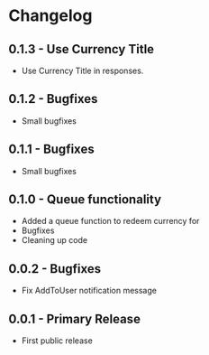 # Changelog

## 0.1.3 - Use Currency Title

* Use Currency Title in responses.

## 0.1.2 - Bugfixes

* Small bugfixes

## 0.1.1 - Bugfixes

* Small bugfixes

## 0.1.0 - Queue functionality

* Added a queue function to redeem currency for
* Bugfixes
* Cleaning up code

## 0.0.2 - Bugfixes

* Fix AddToUser notification message

## 0.0.1 - Primary Release

* First public release
